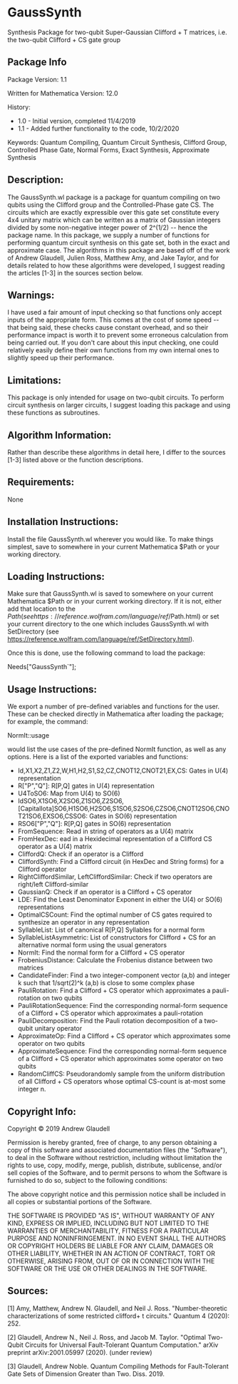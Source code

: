 # GaussSynth
Synthesis Package for two-qubit Super-Gaussian Clifford + T matrices, i.e. the two-qubit Clifford + CS gate group

## Package Info

Package Version: 1.1


Written for Mathematica Version: 12.0


History:
- 1.0 - Initial version, completed 11/4/2019
- 1.1 - Added further functionality to the code, 10/2/2020

Keywords: Quantum Compiling, Quantum Circuit Synthesis, Clifford Group, Controlled Phase Gate, Normal Forms, Exact Synthesis, Approximate Synthesis


## Description:
The GaussSynth.wl package is a package for quantum compiling on two qubits using the Clifford group and the Controlled-Phase gate CS. The circuits which are exactly expressible over this gate set constitute every 4x4 unitary matrix which can be written as a matrix of Gaussian integers divided by some non-negative integer power of 2^(1/2) -- hence the package name. In this package, we supply a number of functions for performing quantum circuit synthesis on this gate set, both in the exact and approximate case. The algorithms in this package are based off of the work of Andrew Glaudell, Julien Ross, Matthew Amy, and Jake Taylor, and for details related to how these algorithms were developed, I suggest reading the articles [1-3] in the sources section below.


## Warnings:
I have used a fair amount of input checking so that functions only accept inputs of the appropriate form. This comes at the cost of some speed -- that being said, these checks cause constant overhead, and so their performance impact is worth it to prevent some erroneous calculation from being carried out. If you don't care about this input checking, one could relatively easily define their own functions from my own internal ones to slightly speed up their performance.


## Limitations:
This package is only intended for usage on two-qubit circuits. To perform circuit synthesis on larger circuits, I suggest loading this package and using these functions as subroutines.


## Algorithm Information:
Rather than describe these algorithms in detail here, I differ to the sources [1-3] listed above or the function descriptions.


## Requirements:
None


## Installation Instructions:
Install the file GaussSynth.wl wherever you would like. To make things simplest, save to somewhere in your current Mathematica $Path or your working directory.


## Loading Instructions:
Make sure that GaussSynth.wl is saved to somewhere on your current Mathematica $Path or in your current working directory. If it is not, either add that location to the $Path (see https://reference.wolfram.com/language/ref/$Path.html) or set your current directory to the one which includes GaussSynth.wl with SetDirectory (see https://reference.wolfram.com/language/ref/SetDirectory.html).

Once this is done, use the following command to load the package:

Needs["GaussSynth`"];


## Usage Instructions:

We export a number of pre-defined variables and functions for the user. These can be checked directly in Mathematica after loading the package; for example, the command:

NormIt::usage

would list the use cases of the pre-defined NormIt function, as well as any options. Here is a list of the exported variables and functions:

- Id,X1,X2,Z1,Z2,W,H1,H2,S1,S2,CZ,CNOT12,CNOT21,EX,CS: Gates in U(4) representation
- R["P","Q"]: R[P,Q] gates in U(4) representation
- U4ToSO6: Map from U(4) to SO(6)
- IdSO6,X1SO6,X2SO6,Z1SO6,Z2SO6,\[CapitalIota]SO6,H1SO6,H2SO6,S1SO6,S2SO6,CZSO6,CNOT12SO6,CNOT21SO6,EXSO6,CSSO6: Gates in SO(6) representation
- RSO6["P","Q"]: R[P,Q] gates in SO(6) representation
- FromSequence: Read in string of operators as a U(4) matrix
- FromHexDec: ead in a Hexidecimal representation of a Clifford CS operator as a U(4) matrix
- CliffordQ: Check if an operator is a Clifford
- CliffordSynth: Find a Clifford circuit (in HexDec and String forms) for a Clifford operator
- RightCliffordSimilar, LeftCliffordSimilar: Check if two operators are right/left Clifford-similar
- GaussianQ: Check if an operator is a Clifford + CS operator
- LDE: Find the Least Denominator Exponent in either the U(4) or SO(6) representations
- OptimalCSCount: Find the optimal number of CS gates required to synthesize an operator in any representation
- SyllableList: List of canonical R[P,Q] Syllables for a normal form
- SyllableListAsymmetric: List of constructors for Clifford + CS for an alternative normal form using the usual generators
- NormIt: Find the normal form for a Clifford + CS operator
- FrobeniusDistance: Calculate the Frobenius distance between two matrices
- CandidateFinder: Find a two integer-component vector (a,b) and integer k such that 1/sqrt(2)^k (a,b) is close to some complex phase
- PauliRotation: Find a Clifford + CS operator which approximates a pauli-rotation on two qubits
- PauliRotationSequence: Find the corresponding normal-form sequence of a Clifford + CS operator which approximates a pauli-rotation
- PauliDecomposition: Find the Pauli rotation decomposition of a two-qubit unitary operator
- ApproximateOp: Find a Clifford + CS operator which approximates some operator on two qubits
- ApproximateSequence: Find the corresponding normal-form sequence of a Clifford + CS operator which approximates some operator on two qubits
- RandomCliffCS: Pseudorandomly sample from the uniform distribution of all Clifford + CS operators whose optimal CS-count is at-most some integer n.

## Copyright Info:
Copyright © 2019 Andrew Glaudell

Permission is hereby granted, free of charge, to any person obtaining a copy of this software and associated documentation files (the "Software"), to deal in the Software without restriction, including without limitation the rights to use, copy, modify, merge, publish, distribute, sublicense, and/or sell copies of the Software, and to permit persons to whom the Software is furnished to do so, subject to the following conditions:

The above copyright notice and this permission notice shall be included in all copies or substantial portions of the Software.

THE SOFTWARE IS PROVIDED "AS IS", WITHOUT WARRANTY OF ANY KIND, EXPRESS OR IMPLIED, INCLUDING BUT NOT LIMITED TO THE WARRANTIES OF MERCHANTABILITY, FITNESS FOR A PARTICULAR PURPOSE AND NONINFRINGEMENT. IN NO EVENT SHALL THE AUTHORS OR COPYRIGHT HOLDERS BE LIABLE FOR ANY CLAIM, DAMAGES OR OTHER LIABILITY, WHETHER IN AN ACTION OF CONTRACT, TORT OR OTHERWISE, ARISING FROM, OUT OF OR IN CONNECTION WITH THE SOFTWARE OR THE USE OR OTHER DEALINGS IN THE SOFTWARE.


## Sources:
[1] Amy, Matthew, Andrew N. Glaudell, and Neil J. Ross. "Number-theoretic characterizations of some restricted clifford+ t circuits." Quantum 4 (2020): 252.

[2] Glaudell, Andrew N., Neil J. Ross, and Jacob M. Taylor. "Optimal Two-Qubit Circuits for Universal Fault-Tolerant Quantum Computation." arXiv preprint arXiv:2001.05997 (2020). (under review)

[3] Glaudell, Andrew Noble. Quantum Compiling Methods for Fault-Tolerant Gate Sets of Dimension Greater than Two. Diss. 2019.
